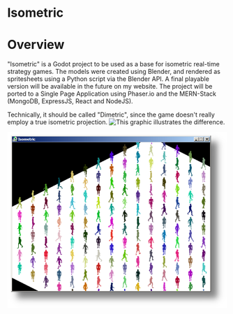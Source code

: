 # Isometric

<h1>Overview</h1>
"Isometric" is a Godot project to be used as a base for isometric real-time strategy games.
The models were created using Blender, and rendered as spritesheets using a Python script via the Blender API.
A final playable version will be available in the future on my website.
The project will be ported to a Single Page Application using Phaser.io and the MERN-Stack (MongoDB, ExpressJS, React and NodeJS).

Technically, it should be called "Dimetric", since the game doesn't really employ a true isometric projection.
![This graphic](https://i.stack.imgur.com/vmE2V.png) illustrates the difference.

![](https://github.com/PaulBenMarsh/Isometric/blob/master/screenshots/screenshot.png?raw=true)

